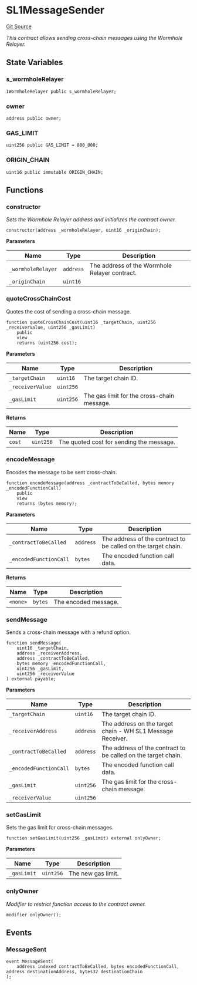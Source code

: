 # SL1MessageSender
[Git Source](https://github.com-smastropiero/SherryLabs/sherry-contracts/blob/ac3659d9daf69f5807477dfb4ad35c396dc00c1f/contracts/wormhole/SL1MessageSender.sol)

*This contract allows sending cross-chain messages using the Wormhole Relayer.*


## State Variables
### s_wormholeRelayer

```solidity
IWormholeRelayer public s_wormholeRelayer;
```


### owner

```solidity
address public owner;
```


### GAS_LIMIT

```solidity
uint256 public GAS_LIMIT = 800_000;
```


### ORIGIN_CHAIN

```solidity
uint16 public immutable ORIGIN_CHAIN;
```


## Functions
### constructor

*Sets the Wormhole Relayer address and initializes the contract owner.*


```solidity
constructor(address _wormholeRelayer, uint16 _originChain);
```
**Parameters**

|Name|Type|Description|
|----|----|-----------|
|`_wormholeRelayer`|`address`|The address of the Wormhole Relayer contract.|
|`_originChain`|`uint16`||


### quoteCrossChainCost

Quotes the cost of sending a cross-chain message.


```solidity
function quoteCrossChainCost(uint16 _targetChain, uint256 _receiverValue, uint256 _gasLimit)
    public
    view
    returns (uint256 cost);
```
**Parameters**

|Name|Type|Description|
|----|----|-----------|
|`_targetChain`|`uint16`|The target chain ID.|
|`_receiverValue`|`uint256`||
|`_gasLimit`|`uint256`|The gas limit for the cross-chain message.|

**Returns**

|Name|Type|Description|
|----|----|-----------|
|`cost`|`uint256`|The quoted cost for sending the message.|


### encodeMessage

Encodes the message to be sent cross-chain.


```solidity
function encodeMessage(address _contractToBeCalled, bytes memory _encodedFunctionCall)
    public
    view
    returns (bytes memory);
```
**Parameters**

|Name|Type|Description|
|----|----|-----------|
|`_contractToBeCalled`|`address`|The address of the contract to be called on the target chain.|
|`_encodedFunctionCall`|`bytes`|The encoded function call data.|

**Returns**

|Name|Type|Description|
|----|----|-----------|
|`<none>`|`bytes`|The encoded message.|


### sendMessage

Sends a cross-chain message with a refund option.


```solidity
function sendMessage(
    uint16 _targetChain,
    address _receiverAddress,
    address _contractToBeCalled,
    bytes memory _encodedFunctionCall,
    uint256 _gasLimit,
    uint256 _receiverValue
) external payable;
```
**Parameters**

|Name|Type|Description|
|----|----|-----------|
|`_targetChain`|`uint16`|The target chain ID.|
|`_receiverAddress`|`address`|The address on the target chain - WH SL1 Message Receiver.|
|`_contractToBeCalled`|`address`|The address of the contract to be called on the target chain.|
|`_encodedFunctionCall`|`bytes`|The encoded function call data.|
|`_gasLimit`|`uint256`|The gas limit for the cross-chain message.|
|`_receiverValue`|`uint256`||


### setGasLimit

Sets the gas limit for cross-chain messages.


```solidity
function setGasLimit(uint256 _gasLimit) external onlyOwner;
```
**Parameters**

|Name|Type|Description|
|----|----|-----------|
|`_gasLimit`|`uint256`|The new gas limit.|


### onlyOwner

*Modifier to restrict function access to the contract owner.*


```solidity
modifier onlyOwner();
```

## Events
### MessageSent

```solidity
event MessageSent(
    address indexed contractToBeCalled, bytes encodedFunctionCall, address destinationAddress, bytes32 destinationChain
);
```

